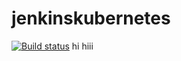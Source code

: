 # jenkinskubernetes

[![Build status](https://sidda.visualstudio.com/Test/_apis/build/status/Test-CI)](https://sidda.visualstudio.com/Test/_build/latest?definitionId=44)
hi
hiii
